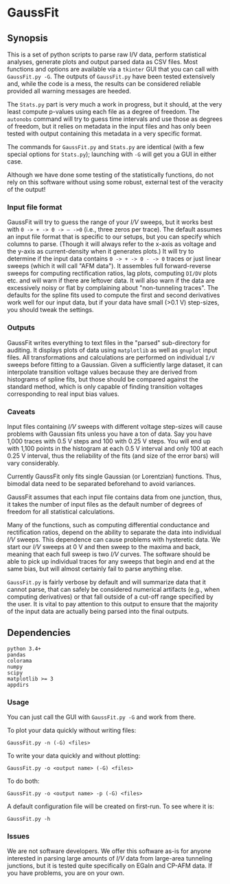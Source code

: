# GaussFit

## Synopsis

This is a set of python scripts to parse raw I/V data, perform statistical analyses, generate plots and output parsed data as CSV files.
Most functions and options are available via a `tkinter` GUI that you can call with `GaussFit.py -G`. The outputs of `GaussFit.py` have been tested extensively and, while the code is a mess, the results can be considered reliable provided all warning messages are heeded.

The `Stats.py` part is very much a work in progress, but it should, at the very least compute p-values using each file as a degree of freedom.
The `autonobs` command will try to guess time intervals and use those as degrees of freedom, but it relies on metadata in the input files and has only been tested with output containing this metadata in a very specific format.

The commands for `GaussFit.py` and `Stats.py` are identical (with a few special options for `Stats.py`); launching with `-G` will get you a GUI in either case.

Although we have done some testing of the statistically functions, do not rely on this software without using some robust, external test of the veracity of the output!

### Input file format

GaussFit will try to guess the range of your _I/V_ sweeps, but it works best with `0 -> + -> 0 -> – ->0` (i.e., three zeros per trace). The default assumes an input file format that is specific to our setups, but you can specify which columns to parse. (Though it will always refer to the x-axis as voltage and the y-axis as current-density when it generates plots.) It will try to determine if the input data contains `0 -> + -> 0 - -> 0` traces or just linear sweeps (which it will call "AFM data"). It assembles full forward-reverse sweeps for computing rectification ratios, lag plots, computing `DI/DV` plots etc. and will warn if there are leftover data. It will also warn if the data are excessively noisy or flat by complaining about "non-tunneling traces". The defaults for the spline fits used to compute the first and second derivatives work well for our input data, but if your data have small (>0.1 V) step-sizes, you should tweak the settings.

### Outputs

GaussFit writes everything to text files in the "parsed" sub-directory for auditing. It displays plots of data using `matplotlib` as well as `gnuplot` input files. All transformations and calculations are performed on individual `I/V` sweeps before fitting to a Gaussian. Given a sufficiently large dataset, it can interpolate transition voltage values because they are derived from histograms of spline fits, but those should be compared against the standard method, which is only capable of finding transition voltages corresponding to real input bias values.

### Caveats

Input files containing _I/V_ sweeps with different voltage step-sizes will cause problems with Gaussian fits unless you have a ton of data. Say you have 1,000 traces with 0.5 V steps and 100 with 0.25 V steps. You will end up with 1,100 points in the histogram at each 0.5 V
interval and only 100 at each 0.25 V interval, thus the reliability of the fits (and size of the error bars) will vary considerably.

Currently GaussFit only fits single Gaussian (or Lorentzian) functions. Thus, bimodal data need to be separated beforehand to avoid variances.

GaussFit assumes that each input file contains data from one junction, thus, it takes the number of input files as the default number of degrees of freedom for all statistical calculations.

Many of the functions, such as computing differential conductance and rectification ratios, depend on the ability to separate the data into individual _I/V_ sweeps. This dependence can cause problems with hysteretic data. We start our _I/V_ sweeps at 0 V and then sweep to the maxima and back, meaning that each full sweep is two _I/V_ curves. The software should be able to pick up individual traces for any sweeps that begin and end at the same bias, but will almost certainly fail to parse anything else.

`GaussFit.py` is fairly verbose by default and will summarize data that it cannot parse, that can safely be considered numerical artifacts (e.g., when computing derivatives) or that fall outside of a cut-off range specified by the user. It is vital to pay attention to this output to ensure that the majority of the input data are actually being parsed into the final outputs.

## Dependencies

```
python 3.4+
pandas
colorama
numpy
scipy
matplotlib >= 3
appdirs
```

### Usage

You can just call the GUI with `GaussFit.py -G` and work from there.

To plot your data quickly without writing files:

```
GaussFit.py -n (-G) <files>
```

To write your data quickly and without plotting:

```
GaussFit.py -o <output name> (-G) <files>
```

To do both:

```
GaussFit.py -o <output name> -p (-G) <files>
```

A default configuration file will be created on first-run. To see where it is:

```
GaussFit.py -h
```

### Issues

We are not software developers. We offer this software as-is for anyone interested in parsing large amounts of _I/V_ data from large-area tunneling junctions, but it is tested quite specifically on EGaIn and CP-AFM data. If you have problems, you are on your own.
